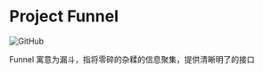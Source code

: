 # Project Funnel

![GitHub](https://img.shields.io/github/license/ichendev/funnel)

Funnel 寓意为漏斗，指将零碎的杂糅的信息聚集，提供清晰明了的接口
